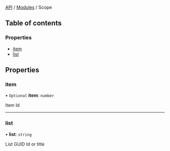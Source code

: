[API](API/index.md)  / [Modules](API/index.md) / Scope

## Table of contents

### Properties

- [item](types_Scope.Scope.md#item)
- [list](types_Scope.Scope.md#list)

## Properties

### item

• `Optional` **item**: `number`

Item Id



___

### list

• **list**: `string`

List GUID Id or title
